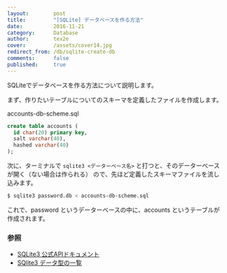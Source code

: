 ```yaml
---
layout:        post
title:         "[SQLite] データベースを作る方法"
date:          2016-11-21
category:      Database
author:        tex2e
cover:         /assets/cover14.jpg
redirect_from: /db/sqlite-create-db
comments:      false
published:     true
---
```


SQLiteでデータベースを作る方法について説明します。

まず、作りたいテーブルについてのスキーマを定義したファイルを作成します。

accounts-db-scheme.sql

```sql
create table accounts (
  id char(20) primary key,
  salt varchar(40),
  hashed varchar(40)
);
```

次に、ターミナルで `sqlite3 <データーベース名>` と打つと、そのデーターベースが開く（ない場合は作られる）
ので、先ほど定義したスキーマファイルを流し込みます。

```bash
$ sqlite3 password.db < accounts-db-scheme.sql
```

これで、password というデーターベースの中に、accounts というテーブルが作成されます。


### 参照

- [SQLite3 公式APIドキュメント](https://sqlite.org/fullsql.html)
- [SQlite3 データ型の一覧](https://sqlite.org/datatype3.html)
